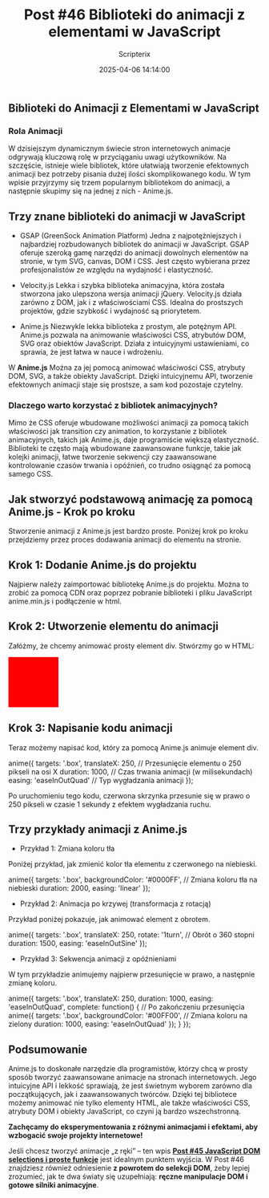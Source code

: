 ﻿---
title: "Post #46 Biblioteki do animacji z elementami w JavaScript"
date: 2025-04-06 14:14:00
author: Scripterix
slug: 46-anime
post_id: 942
categories:
  - "Design Hub"
  - "Wyzwanie"
tags:
  - "animacje"
  - "anime-js"
  - "web-design"
original_url: "https://opengateweb.com/posts/46-anime/"
---

## Biblioteki do Animacji z Elementami w JavaScript

### Rola Animacji

W dzisiejszym dynamicznym świecie stron internetowych animacje odgrywają kluczową rolę w przyciąganiu uwagi użytkowników. Na szczęście, istnieje wiele bibliotek, które ułatwiają tworzenie efektownych animacji bez potrzeby pisania dużej ilości skomplikowanego kodu. W tym wpisie przyjrzymy się trzem popularnym bibliotekom do animacji, a następnie skupimy się na jednej z nich - Anime.js.

## Trzy znane biblioteki do animacji w JavaScript

- GSAP (GreenSock Animation Platform) Jedna z najpotężniejszych i najbardziej rozbudowanych bibliotek do animacji w JavaScript. GSAP oferuje szeroką gamę narzędzi do animacji dowolnych elementów na stronie, w tym SVG, canvas, DOM i CSS. Jest często wybierana przez profesjonalistów ze względu na wydajność i elastyczność.

- Velocity.js Lekka i szybka biblioteka animacyjna, która została stworzona jako ulepszona wersja animacji jQuery. Velocity.js działa zarówno z DOM, jak i z właściwościami CSS. Idealna do prostszych projektów, gdzie szybkość i wydajność są priorytetem.

- Anime.js Niezwykle lekka biblioteka z prostym, ale potężnym API. Anime.js pozwala na animowanie właściwości CSS, atrybutów DOM, SVG oraz obiektów JavaScript. Działa z intuicyjnymi ustawieniami, co sprawia, że jest łatwa w nauce i wdrożeniu.

W **Anime.js** Można za jej pomocą animować właściwości CSS, atrybuty DOM, SVG, a także obiekty JavaScript. Dzięki intuicyjnemu API, tworzenie efektownych animacji staje się prostsze, a sam kod pozostaje czytelny.

### Dlaczego warto korzystać z bibliotek animacyjnych?

Mimo że CSS oferuje wbudowane możliwości animacji za pomocą takich właściwości jak transition czy animation, to korzystanie z bibliotek animacyjnych, takich jak Anime.js, daje programiście większą elastyczność. Biblioteki te często mają wbudowane zaawansowane funkcje, takie jak kolejki animacji, łatwe tworzenie sekwencji czy zaawansowane kontrolowanie czasów trwania i opóźnień, co trudno osiągnąć za pomocą samego CSS.

## Jak stworzyć podstawową animację za pomocą Anime.js - Krok po kroku

Stworzenie animacji z Anime.js jest bardzo proste. Poniżej krok po kroku przejdziemy przez proces dodawania animacji do elementu na stronie.

## Krok 1: Dodanie Anime.js do projektu

Najpierw należy zaimportować bibliotekę Anime.js do projektu. Można to zrobić za pomocą CDN oraz poprzez pobranie biblioteki i pliku JavaScript anime.min.js i podłączenie w html. 

<script src="https://cdn.jsdelivr.net/npm/animejs@3.2.1/lib/anime.min.js"></script>
<script src="./js/anime.min.js"></script>

## Krok 2: Utworzenie elementu do animacji

Załóżmy, że chcemy animować prosty element div. Stwórzmy go w HTML:

<div class="box"></div>

<style>
  .box {
    width: 100px;
    height: 100px;
    background-color: red;
    position: relative;
  }
</style>

## Krok 3: Napisanie kodu animacji

Teraz możemy napisać kod, który za pomocą Anime.js animuje element div.

anime({
  targets: '.box',
  translateX: 250,   // Przesunięcie elementu o 250 pikseli na osi X
  duration: 1000,    // Czas trwania animacji (w milisekundach)
  easing: 'easeInOutQuad' // Typ wygładzania animacji
});

Po uruchomieniu tego kodu, czerwona skrzynka przesunie się w prawo o 250 pikseli w czasie 1 sekundy z efektem wygładzania ruchu.

## Trzy przykłady animacji z Anime.js

- Przykład 1: Zmiana koloru tła

Poniżej przykład, jak zmienić kolor tła elementu z czerwonego na niebieski.

anime({
  targets: '.box',
  backgroundColor: '#0000FF', // Zmiana koloru tła na niebieski
  duration: 2000,
  easing: 'linear'
});

- Przykład 2: Animacja po krzywej (transformacja z rotacją)

Przykład poniżej pokazuje, jak animować element z obrotem.

anime({
  targets: '.box',
  translateX: 250,
  rotate: '1turn',  // Obrót o 360 stopni
  duration: 1500,
  easing: 'easeInOutSine'
});

- Przykład 3: Sekwencja animacji z opóźnieniami

W tym przykładzie animujemy najpierw przesunięcie w prawo, a następnie zmianę koloru.

anime({
  targets: '.box',
  translateX: 250,
  duration: 1000,
  easing: 'easeInOutQuad',
  complete: function() {  // Po zakończeniu przesunięcia
    anime({
      targets: '.box',
      backgroundColor: '#00FF00', // Zmiana koloru na zielony
      duration: 1000,
      easing: 'easeInOutQuad'
    });
  }
});

## Podsumowanie

Anime.js to doskonałe narzędzie dla programistów, którzy chcą w prosty sposób tworzyć zaawansowane animacje na stronach internetowych. Jego intuicyjne API i lekkość sprawiają, że jest świetnym wyborem zarówno dla początkujących, jak i zaawansowanych twórców. Dzięki tej bibliotece możemy animować nie tylko elementy HTML, ale także właściwości CSS, atrybuty DOM i obiekty JavaScript, co czyni ją bardzo wszechstronną.

**Zachęcamy do eksperymentowania z różnymi animacjami i efektami, aby wzbogacić swoje projekty internetowe!**

Jeśli chcesz tworzyć animacje „z ręki” – ten wpis **[Post #45 JavaScript DOM selections i proste funkcje](https://opengateweb.com/posts/45-js-dom/)** jest idealnym punktem wyjścia. W Post #46 znajdziesz również odniesienie **z powrotem do selekcji DOM**, żeby lepiej zrozumieć, jak te dwa światy się uzupełniają: **ręczne manipulacje DOM i gotowe silniki animacyjne**.
